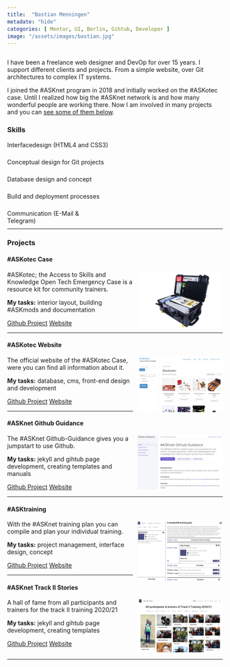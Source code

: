 ```yaml
---
title:  "Bastian Menningen"
metadate: "hide"
categories: [ Mentor, UI, Berlin, Gihtub, Developer ]
image: "/assets/images/bastian.jpg"
---
```


<p style="text-align:center; font-size:2em;"><a href="https://github.com/bmen"><i class="fab fa-github"></i></a> <a href="https://bmen.cc"><i class="fas fa-home"></i></a> <a href="https://t.me/b_men"><i class="fab fa-telegram"></i></a></p>

I have been a freelance web designer and DevOp for over 15 years. I support different clients and projects. From a simple website, over Git architectures to complex IT systems.

I joined the #ASKnet program in 2018 and initially worked on the #ASKotec case. Until I realized how big the #ASKnet network is and how many wonderful people are working there. Now I am involved in many projects and you can [see some of them below](#projects). 

### Skills


<div class="progress" style="height: 30px; margin-bottom: 10px;">
  <div class="progress-bar bg-info" role="progressbar" style="width: 80%" aria-valuenow="25" aria-valuemin="0" aria-valuemax="100">Interfacedesign (HTML4 and CSS3)</div>
</div>
<div class="progress" style="height: 30px; margin-bottom: 10px;">
  <div class="progress-bar bg-success" role="progressbar" style="width: 90%" aria-valuenow="25" aria-valuemin="0" aria-valuemax="100">Conceptual design for Git projects</div>
</div>
<div class="progress" style="height: 30px; margin-bottom: 10px;">
  <div class="progress-bar bg-warning" role="progressbar" style="width: 60%" aria-valuenow="25" aria-valuemin="0" aria-valuemax="100">Database design and concept</div>
</div>
<div class="progress" style="height: 30px; margin-bottom: 10px;">
  <div class="progress-bar bg-danger" role="progressbar" style="width: 70%" aria-valuenow="25" aria-valuemin="0" aria-valuemax="100">Build and deployment processes</div>
</div>
<div class="progress" style="height: 30px;">
  <div class="progress-bar bg-success" role="progressbar" style="width: 40%" aria-valuenow="25" aria-valuemin="0" aria-valuemax="100">Communication (E-Mail & Telegram)</div>
</div>

---

### Projects


#### #ASKotec Case

<img style="float:right; width: 200px; margin-left:10px;" src="../assets/images/project-askotec-case.jpg" />
#ASKotec; the Access to Skills and Knowledge Open Tech Emergency Case is a resource kit for community trainers.

**My tasks:** interior layout, building #ASKmods and documentation

<a class="btn btn-primary btn-sm" href="https://github.com/opencultureagency/ASKotec" role="button"><i class="fab fa-github"></i> Github Project</a> <a class="btn btn-primary btn-sm" href="https://askotec.openculture.agency/" role="button"><i class="fas fa-home"></i> Website</a>

---

#### #ASKotec Website

<img style="float:right; width: 200px; margin-left:10px;" src="../assets/images/project-askotec-website.jpg" />

The official website of the #ASKotec Case, were you can find all information about it.

**My tasks:** database, cms, front-end design and development

<a class="btn btn-primary btn-sm" href="https://github.com/opencultureagency/ASKotec-Website" role="button"><i class="fab fa-github"></i> Github Project</a> <a class="btn btn-primary btn-sm" href="https://askotec.openculture.agency/" role="button"><i class="fas fa-home"></i> Website</a>

---

#### #ASKnet Github Guidance

<img style="float:right; width: 200px; margin-left:10px;" src="../assets/images/project-github-guidance.jpg" />

The #ASKnet Github-Guidance gives you a jumpstart to use Github.

**My tasks:** jekyll and gihtub page development, creating templates and manuals

<a class="btn btn-primary btn-sm" href="https://github.com/ASKnet-Open-Training/Github-Guidance" role="button"><i class="fab fa-github"></i> Github Project</a> <a class="btn btn-primary btn-sm" href="https://asknet-open-training.github.io/Github-Guidance" role="button"><i class="fas fa-home"></i> Website</a>

---

#### #ASKtraining

<img style="float:right; width: 200px; margin-left:10px;" src="../assets/images/project-training-plan.jpg" />

With the #ASKnet training plan you can compile and plan your individual training.

**My tasks:** project management, interface design, concept

<a class="btn btn-primary btn-sm" href="https://github.com/ASKtraining/Training" role="button"><i class="fab fa-github"></i> Github Project</a> <a class="btn btn-primary btn-sm" href="https://asktraining.github.io/Training/" role="button"><i class="fas fa-home"></i> Website</a>

---

#### #ASKnet Track II Stories

<img style="float:right; width: 200px; margin-left:10px;" src="../assets/images/project-trackII-stories.jpg" />

A hall of fame from all participants and trainers for the track II training 2020/21

**My tasks:** jekyll and gihtub page development, creating templates

<a class="btn btn-primary btn-sm" href="https://github.com/ASKnet-Open-Training/ASKnet-Track-II-participants-stories-Community-Empowerment-2020-2021" role="button"><i class="fab fa-github"></i> Github Project</a> <a class="btn btn-primary btn-sm" href="https://asknet-open-training.github.io/ASKnet-Track-II-participants-stories-Community-Empowerment-2020-2021/" role="button"><i class="fas fa-home"></i> Website</a>

<div style="clear:both;"></div>

---
